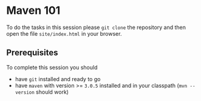 # Maven 101

To do the tasks in this session please `git clone` the repository and then open the file `site/index.html` in your
browser.

## Prerequisites

To complete this session you should

* have `git` installed and ready to go
* have `maven` with version >= `3.0.5` installed and in your classpath (`mvn --version` should work)